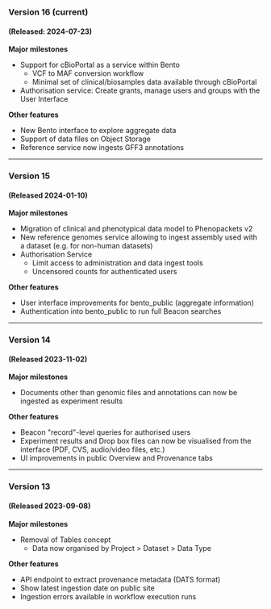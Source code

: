 ### Version 16 (current)
#### (Released: 2024-07-23)
**Major milestones**
* Support for cBioPortal as a service within Bento
	* VCF to MAF conversion workflow 
	* Minimal set of clinical/biosamples data available through cBioPortal
* Authorisation service: Create grants, manage users and groups with the User Interface

**Other features**
* New Bento interface to explore aggregate data
* Support of data files on Object Storage
* Reference service now ingests GFF3 annotations

---

### Version 15
#### (Released 2024-01-10)
**Major milestones**
* Migration of clinical and phenotypical data model to Phenopackets v2
* New reference genomes service allowing to ingest assembly used with a dataset (e.g. for non-human datasets)
* Authorisation Service
    * Limit access to administration and data ingest tools
    * Uncensored counts for authenticated users

**Other features**
* User interface improvements for bento_public (aggregate information)
* Authentication into bento_public to run full Beacon searches

---

### Version 14
#### (Released 2023-11-02)
**Major milestones**
* Documents other than genomic files and annotations can now be ingested as experiment results

**Other features**
* Beacon "record"-level queries for authorised users
* Experiment results and Drop box files can now be visualised from the interface (PDF, CVS, audio/video files, etc.) 
* UI improvements in public Overview and Provenance tabs

---

### Version 13
#### (Released 2023-09-08)
**Major milestones**
* Removal of Tables concept
  * Data now organised by Project > Dataset > Data Type

**Other features**
* API endpoint to extract provenance metadata (DATS format)
* Show latest ingestion date on public site
* Ingestion errors available in workflow execution runs
